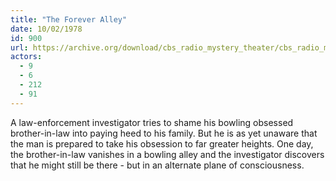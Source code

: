 ```yaml
---
title: "The Forever Alley"
date: 10/02/1978
id: 900
url: https://archive.org/download/cbs_radio_mystery_theater/cbs_radio_mystery_theater-0851-0900.zip/cbs_radio_mystery_theater-0851-0900%2Fcbsrmt_0900_the_forever_alley.mp3
actors:
  - 9
  - 6
  - 212
  - 91
---
```

A law-enforcement investigator tries to shame his bowling obsessed brother-in-law into paying heed to his family. But he is as yet unaware that the man is prepared to take his obsession to far greater heights. One day, the brother-in-law vanishes in a bowling alley and the investigator discovers that he might still be there - but in an alternate plane of consciousness.